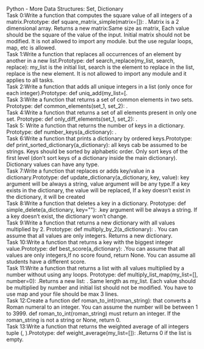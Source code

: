 Python - More Data Structures: Set, Dictionary        
Task 0:Write a function that computes the square value of all integers of a matrix.Prototype: def square_matrix_simple(matrix=[]): . Matrix is a 2 dimensional array. Returns a new matrix:Same size as matrix, Each value should be the square of the value of the input. Initial matrix should not be modified. It is not allowed to import any module. but the use regular loops, map, etc is allowed.     
Task 1:Write a function that replaces all occurrences of an element by another in a new list.Prototype: def search_replace(my_list, search, replace):  my_list is the initial list, search is the element to replace in the list, replace is the new element. It is not allowed to import any module and it applies to all tasks.      
Task 2:Write a function that adds all unique integers in a list (only once for each integer).Prototype: def uniq_add(my_list=[.      
Task 3:Write a function that returns a set of common elements in two sets. Prototype: def common_elements(set_1, set_2):    .       
Task 4:Write a function that returns a set of all elements present in only one set. Prototype: def only_diff_elements(set_1, set_2): .       
Task 5: Write a function that returns the number of keys in a dictionary. Prototype: def number_keys(a_dictionary): .    
Task 6:Write a function that prints a dictionary by ordered keys.Prototype: def print_sorted_dictionary(a_dictionary):  all keys cab be assumed to be strings. Keys should be sorted by alphabetic order. Only sort keys of the first level (don’t sort keys of a dictionary inside the main dictionary). Dictionary values can have any type.      
Task 7:Write a function that replaces or adds key/value in a dictionary.Prototype: def update_dictionary(a_dictionary, key, value):  key argument will be always a string, value argument will be any type.If a key exists in the dictionary, the value will be replaced, If a key doesn’t exist in the dictionary, it will be created      
Task 8:Write a function that deletes a key in a dictionary. Prototype: def simple_delete(a_dictionary, key=""):  .key argument will be always a string. If a key doesn’t exist, the dictionary won’t change.      
Task 9:Write a function that returns a new dictionary with all values multiplied by 2. Prototype: def multiply_by_2(a_dictionary):   . You can assume that all values are only integers. Returns a new dictionary.      
Task 10:Write a function that returns a key with the biggest integer value.Prototype: def best_score(a_dictionary):  .You can assume that all values are only integers,If no score found, return None. You can assume all students have a different score.      
Task 11:Write a function that returns a list with all values multiplied by a number without using any loops. Prototype: def multiply_list_map(my_list=[], number=0):  .Returns a new list: . Same length as my_list. Each value should be multiplied by number and initial list should not be modified. You have to use map and your file should be max 3 lines.       
Task 12:Create a function def roman_to_int(roman_string): that converts a Roman numeral to an integer. You can assume the number will be between 1 to 3999. def roman_to_int(roman_string) must return an integer. If the roman_string is not a string or None, return 0.      
Task 13:Write a function that returns the weighted average of all integers tuple (<score>, <weight>).Prototype: def weight_average(my_list=[]):  .Returns 0 if the list is empty.               
